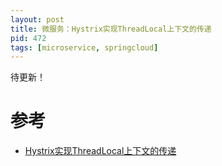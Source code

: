 ```yaml
---
layout: post
title: 微服务：Hystrix实现ThreadLocal上下文的传递
pid: 472
tags: [microservice, springcloud]
---
```



待更新！



# 参考
+ [Hystrix实现ThreadLocal上下文的传递](https://www.cnblogs.com/duanxz/p/10949816.html)